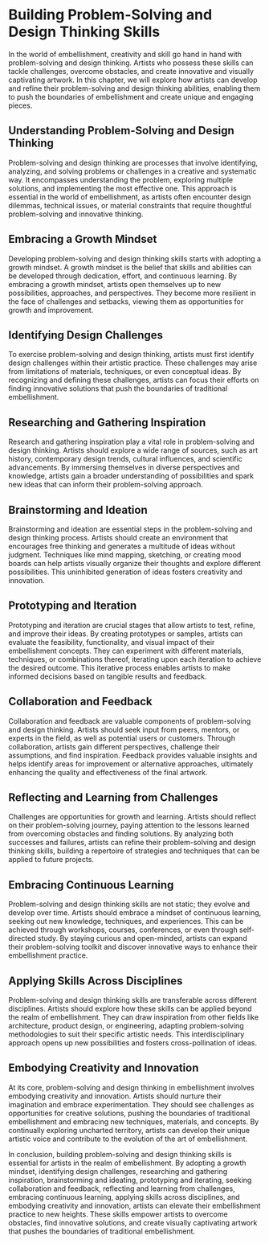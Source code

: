 Building Problem-Solving and Design Thinking Skills
==============================================================

In the world of embellishment, creativity and skill go hand in hand with problem-solving and design thinking. Artists who possess these skills can tackle challenges, overcome obstacles, and create innovative and visually captivating artwork. In this chapter, we will explore how artists can develop and refine their problem-solving and design thinking abilities, enabling them to push the boundaries of embellishment and create unique and engaging pieces.

Understanding Problem-Solving and Design Thinking
-------------------------------------------------

Problem-solving and design thinking are processes that involve identifying, analyzing, and solving problems or challenges in a creative and systematic way. It encompasses understanding the problem, exploring multiple solutions, and implementing the most effective one. This approach is essential in the world of embellishment, as artists often encounter design dilemmas, technical issues, or material constraints that require thoughtful problem-solving and innovative thinking.

Embracing a Growth Mindset
--------------------------

Developing problem-solving and design thinking skills starts with adopting a growth mindset. A growth mindset is the belief that skills and abilities can be developed through dedication, effort, and continuous learning. By embracing a growth mindset, artists open themselves up to new possibilities, approaches, and perspectives. They become more resilient in the face of challenges and setbacks, viewing them as opportunities for growth and improvement.

Identifying Design Challenges
-----------------------------

To exercise problem-solving and design thinking, artists must first identify design challenges within their artistic practice. These challenges may arise from limitations of materials, techniques, or even conceptual ideas. By recognizing and defining these challenges, artists can focus their efforts on finding innovative solutions that push the boundaries of traditional embellishment.

Researching and Gathering Inspiration
-------------------------------------

Research and gathering inspiration play a vital role in problem-solving and design thinking. Artists should explore a wide range of sources, such as art history, contemporary design trends, cultural influences, and scientific advancements. By immersing themselves in diverse perspectives and knowledge, artists gain a broader understanding of possibilities and spark new ideas that can inform their problem-solving approach.

Brainstorming and Ideation
--------------------------

Brainstorming and ideation are essential steps in the problem-solving and design thinking process. Artists should create an environment that encourages free thinking and generates a multitude of ideas without judgment. Techniques like mind mapping, sketching, or creating mood boards can help artists visually organize their thoughts and explore different possibilities. This uninhibited generation of ideas fosters creativity and innovation.

Prototyping and Iteration
-------------------------

Prototyping and iteration are crucial stages that allow artists to test, refine, and improve their ideas. By creating prototypes or samples, artists can evaluate the feasibility, functionality, and visual impact of their embellishment concepts. They can experiment with different materials, techniques, or combinations thereof, iterating upon each iteration to achieve the desired outcome. This iterative process enables artists to make informed decisions based on tangible results and feedback.

Collaboration and Feedback
--------------------------

Collaboration and feedback are valuable components of problem-solving and design thinking. Artists should seek input from peers, mentors, or experts in the field, as well as potential users or customers. Through collaboration, artists gain different perspectives, challenge their assumptions, and find inspiration. Feedback provides valuable insights and helps identify areas for improvement or alternative approaches, ultimately enhancing the quality and effectiveness of the final artwork.

Reflecting and Learning from Challenges
---------------------------------------

Challenges are opportunities for growth and learning. Artists should reflect on their problem-solving journey, paying attention to the lessons learned from overcoming obstacles and finding solutions. By analyzing both successes and failures, artists can refine their problem-solving and design thinking skills, building a repertoire of strategies and techniques that can be applied to future projects.

Embracing Continuous Learning
-----------------------------

Problem-solving and design thinking skills are not static; they evolve and develop over time. Artists should embrace a mindset of continuous learning, seeking out new knowledge, techniques, and experiences. This can be achieved through workshops, courses, conferences, or even through self-directed study. By staying curious and open-minded, artists can expand their problem-solving toolkit and discover innovative ways to enhance their embellishment practice.

Applying Skills Across Disciplines
----------------------------------

Problem-solving and design thinking skills are transferable across different disciplines. Artists should explore how these skills can be applied beyond the realm of embellishment. They can draw inspiration from other fields like architecture, product design, or engineering, adapting problem-solving methodologies to suit their specific artistic needs. This interdisciplinary approach opens up new possibilities and fosters cross-pollination of ideas.

Embodying Creativity and Innovation
-----------------------------------

At its core, problem-solving and design thinking in embellishment involves embodying creativity and innovation. Artists should nurture their imagination and embrace experimentation. They should see challenges as opportunities for creative solutions, pushing the boundaries of traditional embellishment and embracing new techniques, materials, and concepts. By continually exploring uncharted territory, artists can develop their unique artistic voice and contribute to the evolution of the art of embellishment.

In conclusion, building problem-solving and design thinking skills is essential for artists in the realm of embellishment. By adopting a growth mindset, identifying design challenges, researching and gathering inspiration, brainstorming and ideating, prototyping and iterating, seeking collaboration and feedback, reflecting and learning from challenges, embracing continuous learning, applying skills across disciplines, and embodying creativity and innovation, artists can elevate their embellishment practice to new heights. These skills empower artists to overcome obstacles, find innovative solutions, and create visually captivating artwork that pushes the boundaries of traditional embellishment.

